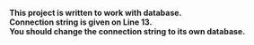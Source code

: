 <b>This project is written to work with database. <br>
Connection string is given on Line 13. <br>
You should change the connection string to its own database. </b>
